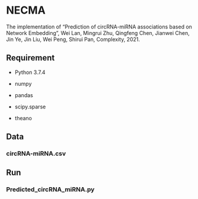# NECMA
The implementation of “Prediction of circRNA-miRNA associations based on Network Embedding”, Wei Lan, Mingrui Zhu, Qingfeng Chen, Jianwei Chen, Jin Ye, Jin Liu, Wei Peng, Shirui Pan, Complexity, 2021.
## Requirement
- Python 3.7.4

- numpy

- pandas

- scipy.sparse

- theano

## Data

### circRNA-miRNA.csv

## Run

### Predicted_circRNA_miRNA.py

